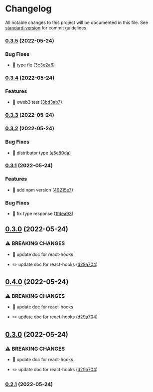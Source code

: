 # Changelog

All notable changes to this project will be documented in this file. See [standard-version](https://github.com/conventional-changelog/standard-version) for commit guidelines.

### [0.3.5](https://github.com/xweb3/react-hooks/compare/v0.3.4...v0.3.5) (2022-05-24)


### Bug Fixes

* 🐛 type fix ([3c3e2a6](https://github.com/xweb3/react-hooks/commit/3c3e2a68f9f583450b9fd2b45b80f4f808ce4d39))

### [0.3.4](https://github.com/xweb3/react-hooks/compare/v0.3.3...v0.3.4) (2022-05-24)


### Features

* 🎸 xweb3 test ([3bd3ab7](https://github.com/xweb3/react-hooks/commit/3bd3ab7a539129de3c2740ca7c6793a52119e84a))

### [0.3.3](https://github.com/xweb3/react-hooks/compare/v0.3.2...v0.3.3) (2022-05-24)

### [0.3.2](https://github.com/xweb3/react-hooks/compare/v0.3.1...v0.3.2) (2022-05-24)


### Bug Fixes

* 🐛 distributor type ([e5c80da](https://github.com/xweb3/react-hooks/commit/e5c80da72aec59211da9d4b92765ae70a6715bf8))

### [0.3.1](https://github.com/xweb3/react-hooks/compare/v0.3.0...v0.3.1) (2022-05-24)


### Features

* 🎸 add npm version ([49215e7](https://github.com/xweb3/react-hooks/commit/49215e712884adc2775b52ebce7eb589d38b41cd))


### Bug Fixes

* 🐛 fix type response ([1f4ea93](https://github.com/xweb3/react-hooks/commit/1f4ea9349353170436d67a0582cd2efabdf506a2))

## [0.3.0](https://github.com/xweb3/react-hooks/compare/v0.2.1...v0.3.0) (2022-05-24)


### ⚠ BREAKING CHANGES

* 🧨 update doc for react-hooks

* ✏️ update doc for react-hooks ([d29a704](https://github.com/xweb3/react-hooks/commit/d29a704704ffc1541ac4c793ee0090efd515eb09))

## [0.4.0](https://github.com/xweb3/react-hooks/compare/v0.2.1...v0.4.0) (2022-05-24)


### ⚠ BREAKING CHANGES

* 🧨 update doc for react-hooks

* ✏️ update doc for react-hooks ([d29a704](https://github.com/xweb3/react-hooks/commit/d29a704704ffc1541ac4c793ee0090efd515eb09))

## [0.3.0](https://github.com/xweb3/react-hooks/compare/v0.2.1...v0.3.0) (2022-05-24)


### ⚠ BREAKING CHANGES

* 🧨 update doc for react-hooks

* ✏️ update doc for react-hooks ([d29a704](https://github.com/xweb3/react-hooks/commit/d29a704704ffc1541ac4c793ee0090efd515eb09))

### [0.2.1](https://github.com/xweb3/react-hooks/compare/v0.3.0...v0.2.1) (2022-05-24)
